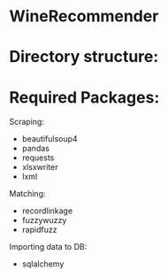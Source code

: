 # WineRecommender

# Directory structure:

# Required Packages:

Scraping:
- beautifulsoup4
- pandas
- requests
- xlsxwriter
- lxml

Matching:
- recordlinkage
- fuzzywuzzy
- rapidfuzz

Importing data to DB:
- sqlalchemy
